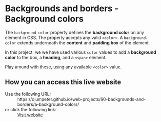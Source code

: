 # Backgrounds and borders - Background colors

The <code>background-color</code> property defines the **background color** on any element in CSS. The property accepts any valid <code>&lt;color&gt;</code>. A <code>background-color</code> extends underneath the **content** and **padding box** of the element. 

In this project, we we have used various <code>color</code> values to add a **background color** to the box, a **heading**, and a <code>&lt;span&gt;</code> element.
    
Play around with these, using any available <code>&lt;color&gt;</code> value.

## How you can access this live website

<dl>
  Use the following URL:
  <dd>
    https://olumpeter.github.io/web-projects/60-backgrounds-and-borders/a-background-colors/
  </dd>
  or click the following link:
  <dd>
    <a href="https://olumpeter.github.io/web-projects/60-backgrounds-and-borders/a-background-colors/">Visit website</a>
  </dd>
</dl>
